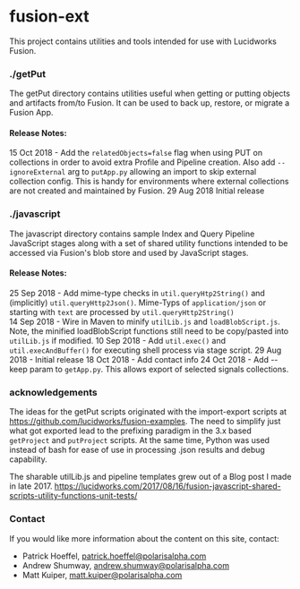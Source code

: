 # fusion-ext
This project contains utilities and tools intended for use with Lucidworks Fusion.


### ./getPut
The getPut directory contains utilities useful when getting or putting objects and artifacts from/to Fusion.
It can be used to back up, restore, or migrate a Fusion App.

#### Release Notes:
15 Oct 2018 - Add the `relatedObjects=false` flag when using PUT on collections in order to avoid extra Profile and Pipeline creation.  Also add `--ignoreExternal` arg to `putApp.py` allowing an import to skip external collection config.  This is handy for environments where external collections are not created and maintained by Fusion.
29 Aug 2018 Initial release

### ./javascript
The javascript directory contains sample Index and Query Pipeline JavaScript stages
along with a set of shared utility functions intended to be accessed via Fusion's blob store and used by
JavaScript stages.

#### Release Notes:
25 Sep 2018 - Add mime-type checks in `util.queryHtp2String()` and (implicitly) `util.queryHttp2Json()`. Mime-Typs of `application/json` or starting with `text` are processed by `util.queryHttp2String()`  
14 Sep 2018 - Wire in Maven to minify `utilLib.js` and `loadBlobScript.js`.  Note, the minified loadBlobScript functions still need to be copy/pasted into `utilLib.js` if modified.
10 Sep 2018 -  Add `util.exec()` and `util.execAndBuffer()` for executing shell process via stage script.
29 Aug 2018 - Initial release
18 Oct 2018 - Add contact info
24 Oct 2018 - Add --keep param to `getApp.py`.  This allows export of selected signals collections.

### acknowledgements
The ideas for the getPut scripts originated with the import-export scripts 
at https://github.com/lucidworks/fusion-examples.  The need to simplify 
just what got exported lead to the prefixing paradigm in the 3.x based
`getProject` and `putProject` scripts.  At the same time, Python was used 
instead of bash for ease of use in processing .json results and debug capability.

The sharable utilLib.js and pipeline templates grew out of a Blog post I made
in late 2017. https://lucidworks.com/2017/08/16/fusion-javascript-shared-scripts-utility-functions-unit-tests/

### Contact
If you would like more information about the content on this site, contact:
- Patrick Hoeffel, patrick.hoeffel@polarisalpha.com
- Andrew Shumway, andrew.shumway@polarisalpha.com
- Matt Kuiper, matt.kuiper@polarisalpha.com
